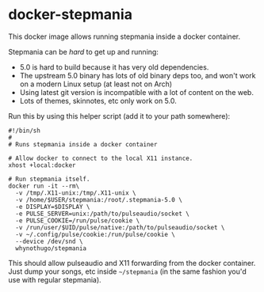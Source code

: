 docker-stepmania
================

This docker image allows running stepmania inside a docker container.

Stepmania can be *hard* to get up and running:

* 5.0 is hard to build because it has very old dependencies.
* The upstream 5.0 binary has lots of old binary deps too, and won't work on a
  modern Linux setup (at least not on Arch)
* Using latest git version is incompatible with a lot of content on the web.
* Lots of themes, skinnotes, etc only work on 5.0.

Run this by using this helper script (add it to your path somewhere):

```
#!/bin/sh
#
# Runs stepmania inside a docker container

# Allow docker to connect to the local X11 instance.
xhost +local:docker

# Run stepmania itself.
docker run -it --rm\
  -v /tmp/.X11-unix:/tmp/.X11-unix \
  -v /home/$USER/stepmania:/root/.stepmania-5.0 \
  -e DISPLAY=$DISPLAY \
  -e PULSE_SERVER=unix:/path/to/pulseaudio/socket \
  -e PULSE_COOKIE=/run/pulse/cookie \
  -v /run/user/$UID/pulse/native:/path/to/pulseaudio/socket \
  -v ~/.config/pulse/cookie:/run/pulse/cookie \
  --device /dev/snd \
  whynothugo/stepmania
```

This should allow pulseaudio and X11 forwarding from the docker container. Just
dump your songs, etc inside `~/stepmania` (in the same fashion you'd use with
regular stepmania).

